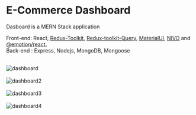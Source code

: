 <h1>E-Commerce Dashboard</h1>

Dasboard is a MERN Stack application<br>

Front-end: React, <a href="https://redux-toolkit.js.org/">Redux-Toolkit</a>, <a href="https://redux-toolkit.js.org/rtk-query/overview">Redux-toolkit-Query</a>, <a href="https://mui.com">MaterialUI</a>, <a href="https://nivo.rocks">NIVO</a> and <a href="https://emotion.sh/docs/@emotion/react">@emotion/react.</a><br>
Back-end : Express, Nodejs, MongoDB, Mongoose<br><br>

![dashboard](https://user-images.githubusercontent.com/38325801/229120603-6368d2af-56fa-4c54-af0d-44a74adee4da.png)<br><br>
![dashboard2](https://user-images.githubusercontent.com/38325801/231447232-73321566-3781-435d-9b82-f1f348c7d8d0.png)<br><br>
![dashboard3](https://user-images.githubusercontent.com/38325801/231447245-69eac664-875c-4f2f-9966-78c60f08554b.png)<br><br>
![dashboard4](https://user-images.githubusercontent.com/38325801/231447249-4908f33b-dd4b-4302-9622-99bd328e8836.png)<br><br>

